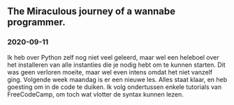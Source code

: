 ## The Miraculous journey of a wannabe programmer.
### 2020-09-11
Ik heb over Python zelf nog niet veel geleerd, maar wel een heleboel over het installeren van alle instanties die je nodig hebt om te kunnen starten.  Dit was geen verloren moeite, maar wel even intens omdat het niet vanzelf ging.  Volgende week maandag is er een nieuwe les.  Alles staat klaar, en heb goesting om in de code te duiken.  Ik volg ondertussen enkele tutorials van FreeCodeCamp, om toch wat vlotter de syntax kunnen lezen.